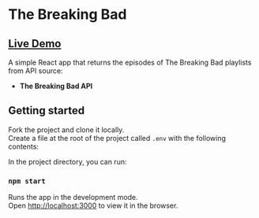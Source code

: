 # The Breaking Bad
##  [Live Demo](https://spotify-platylists-asaf.netlify.app/)

A simple React app that returns the episodes of The Breaking Bad playlists from API source:

- **The Breaking Bad API**

## Getting started

Fork the project and clone it locally.<br />
Create a file at the root of the project called `.env` with the following contents:

In the project directory, you can run:

### `npm start`

Runs the app in the development mode.<br />
Open [http://localhost:3000](http://localhost:3000) to view it in the browser.
